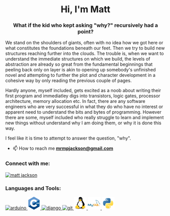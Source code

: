 <h1 align="center">Hi, I'm Matt</h1>
<h3 align="center">What if the kid who kept asking "why?" recursively had a point?</h3>

We stand on the shoulders of giants, often with no idea how we got here or what constitutes the foundations beneath our feet. Then we try to build new structures reaching further into the clouds.
The trouble is, when we want to understand the immediate structures on which we build, the levels of abstraction are already so great from the fundamental beginnings that peeling back only on layer is akin to opening up somebody's unfinished novel and attempting to further the plot and character development in a cohesive way by only reading the previous couple of pages. 

Hardly anyone, myself included, gets excited as a noob about writing their first program and immediatley digs into transistors, logic gates, processor architecture, memory allocation etc. In fact, there are any software engineers who are very successful in what they do who have no interest or apparent need to understand the bits and bytes of programming. However there are some, myself included who really struggle to learn and implement new things without understand why I am doing them, or why it is done this way.

I feel like it is time to attempt to answer the question, "why".

- 📫 How to reach me **mrmpjackson@gmail.com**

<h3 align="left">Connect with me:</h3>
<p align="left">
<a href="https://linkedin.com/in/matt jackson" target="blank"><img align="center" src="https://raw.githubusercontent.com/rahuldkjain/github-profile-readme-generator/master/src/images/icons/Social/linked-in-alt.svg" alt="matt jackson" height="30" width="40" /></a>
</p>

<h3 align="left">Languages and Tools:</h3>
<p align="left"> <a href="https://www.arduino.cc/" target="_blank" rel="noreferrer"> <img src="https://cdn.worldvectorlogo.com/logos/arduino-1.svg" alt="arduino" width="40" height="40"/> </a> <a href="https://www.w3schools.com/cpp/" target="_blank" rel="noreferrer"> <img src="https://raw.githubusercontent.com/devicons/devicon/master/icons/cplusplus/cplusplus-original.svg" alt="cplusplus" width="40" height="40"/> </a> <a href="https://www.djangoproject.com/" target="_blank" rel="noreferrer"> <img src="https://cdn.worldvectorlogo.com/logos/django.svg" alt="django" width="40" height="40"/> </a>  <a href="https://git-scm.com/" target="_blank" rel="noreferrer"> <img src="https://www.vectorlogo.zone/logos/git-scm/git-scm-icon.svg" alt="git" width="40" height="40"/> </a> <a href="https://www.linux.org/" target="_blank" rel="noreferrer"> <img src="https://raw.githubusercontent.com/devicons/devicon/master/icons/linux/linux-original.svg" alt="linux" width="40" height="40"/> </a> <a href="https://www.mysql.com/" target="_blank" rel="noreferrer"> <img src="https://raw.githubusercontent.com/devicons/devicon/master/icons/mysql/mysql-original-wordmark.svg" alt="mysql" width="40" height="40"/> </a> <a href="https://www.python.org" target="_blank" rel="noreferrer"> <img src="https://raw.githubusercontent.com/devicons/devicon/master/icons/python/python-original.svg" alt="python" width="40" height="40"/> </a> </p>
